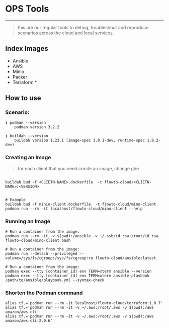 
# OPS Tools
---

> this are our regular tools to debug, troubleshoot and reproduce scenarios across the cloud and local services.

## Index Images

+   Ansible
+   AWS
+   Minio
+   Packer
+   Terraform *


## How to use

### Scenario:

```
❯ podman --version
    podman version 3.2.2

❯ buildah --version
    buildah version 1.23.1 (image-spec 1.0.1-dev, runtime-spec 1.0.2-dev)
```


### Creating an Image

> for each client that you need create an image, change ghe 

```

buildah bud -f <CLIETN-NAME>.dockerfile  -t flowto-cloud/<CLIETN-NAME>:<VERSION>


# Example
buildah bud -f minio-client.dockerfile  -t flowto-cloud/mino-client
podman run --rm -it localhost/flowto-cloud/mino-client --help
```

### Running an Image

```
# Run a container from the image:
podman run --rm -it -v $(pwd):/ansible -v ~/.ssh/id_rsa:/root/id_rsa flowto-cloud/mino-client bash

# Run a container from the image:
podman run --detach --privileged --volume=/sys/fs/cgroup:/sys/fs/cgroup:ro flowto-cloud/ansible:latest

# Run a container from the image:
podman exec --tty [container_id] env TERM=xterm ansible --version
podman exec --tty [container_id] env TERM=xterm ansible-playbook /path/to/ansible/playbook.yml --syntax-check
```


### Shorten the Podman command

```
alias tf.='podman run --rm -it localhost/flowto-cloud/terraform:1.0.7'
alias tf.='podman run --rm -it -v ~/.aws:/root/.aws -v $(pwd):/aws amazon/aws-cli'
alias tf.='podman run --rm -it -v ~/.aws:/root/.aws -v $(pwd):/aws amazon/aws-cli:2.0.6'

```
